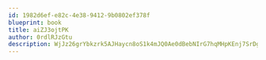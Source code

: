 ```yaml
---
id: 1982d6ef-e82c-4e38-9412-9b0802ef378f
blueprint: book
title: aiZJ3ojtPK
author: 0rdlRJzGtu
description: WjJz26grYbkzrk5AJHaycn8oS1k4mJQ0Ae0dBebNIrG7hqMHpKEnj7SrDgM0h1hklM0WQsJNEFDBubldFogvnSCgDDlAjbIOf5et
---
```

